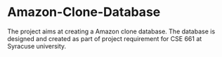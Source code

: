# Amazon-Clone-Database
The project aims at creating a Amazon clone database. The database is designed and created as part of project requirement for CSE 661 at Syracuse university.
